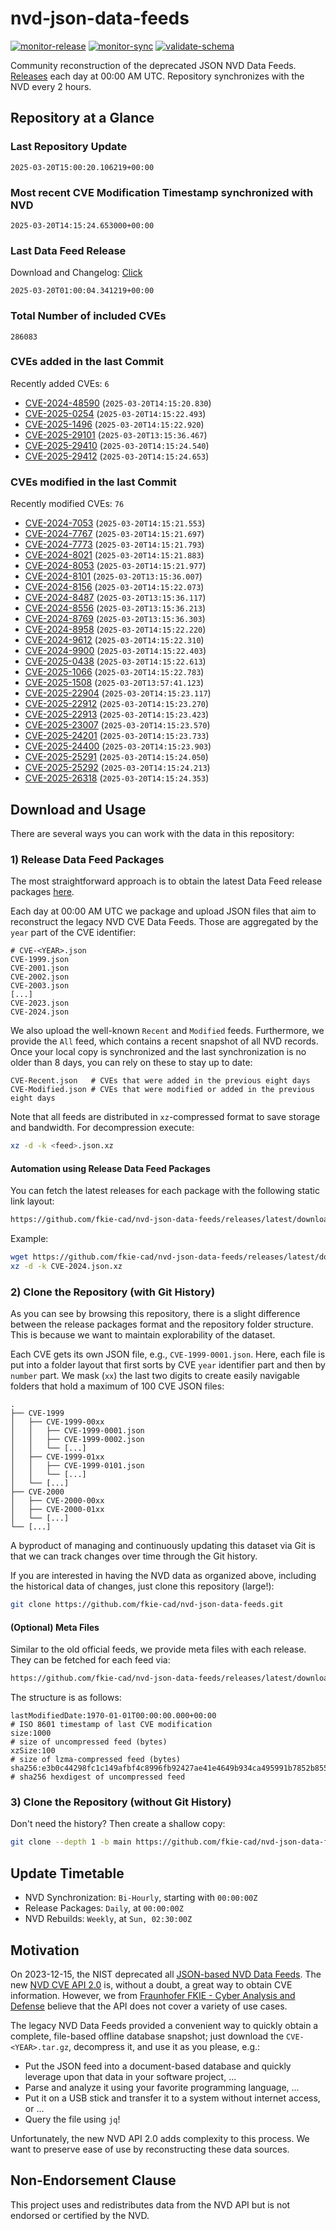 # nvd-json-data-feeds

[![monitor-release](https://github.com/fkie-cad/nvd-json-data-feeds/actions/workflows/monitor_release.yml/badge.svg)](https://github.com/fkie-cad/nvd-json-data-feeds/actions/workflows/monitor_release.yml)
[![monitor-sync](https://github.com/fkie-cad/nvd-json-data-feeds/actions/workflows/monitor_sync.yml/badge.svg)](https://github.com/fkie-cad/nvd-json-data-feeds/actions/workflows/monitor_sync.yml)
[![validate-schema](https://github.com/fkie-cad/nvd-json-data-feeds/actions/workflows/validate_schema.yml/badge.svg)](https://github.com/fkie-cad/nvd-json-data-feeds/actions/workflows/validate_schema.yml)

Community reconstruction of the deprecated JSON NVD Data Feeds.
[Releases](https://github.com/fkie-cad/nvd-json-data-feeds/releases/latest) each day at 00:00 AM UTC.
Repository synchronizes with the NVD every 2 hours.

## Repository at a Glance

### Last Repository Update

```plain
2025-03-20T15:00:20.106219+00:00
```

### Most recent CVE Modification Timestamp synchronized with NVD

```plain
2025-03-20T14:15:24.653000+00:00
```

### Last Data Feed Release

Download and Changelog: [Click](https://github.com/fkie-cad/nvd-json-data-feeds/releases/latest)

```plain
2025-03-20T01:00:04.341219+00:00
```

### Total Number of included CVEs

```plain
286083
```

### CVEs added in the last Commit

Recently added CVEs: `6`

- [CVE-2024-48590](CVE-2024/CVE-2024-485xx/CVE-2024-48590.json) (`2025-03-20T14:15:20.830`)
- [CVE-2025-0254](CVE-2025/CVE-2025-02xx/CVE-2025-0254.json) (`2025-03-20T14:15:22.493`)
- [CVE-2025-1496](CVE-2025/CVE-2025-14xx/CVE-2025-1496.json) (`2025-03-20T14:15:22.920`)
- [CVE-2025-29101](CVE-2025/CVE-2025-291xx/CVE-2025-29101.json) (`2025-03-20T13:15:36.467`)
- [CVE-2025-29410](CVE-2025/CVE-2025-294xx/CVE-2025-29410.json) (`2025-03-20T14:15:24.540`)
- [CVE-2025-29412](CVE-2025/CVE-2025-294xx/CVE-2025-29412.json) (`2025-03-20T14:15:24.653`)


### CVEs modified in the last Commit

Recently modified CVEs: `76`

- [CVE-2024-7053](CVE-2024/CVE-2024-70xx/CVE-2024-7053.json) (`2025-03-20T14:15:21.553`)
- [CVE-2024-7767](CVE-2024/CVE-2024-77xx/CVE-2024-7767.json) (`2025-03-20T14:15:21.697`)
- [CVE-2024-7773](CVE-2024/CVE-2024-77xx/CVE-2024-7773.json) (`2025-03-20T14:15:21.793`)
- [CVE-2024-8021](CVE-2024/CVE-2024-80xx/CVE-2024-8021.json) (`2025-03-20T14:15:21.883`)
- [CVE-2024-8053](CVE-2024/CVE-2024-80xx/CVE-2024-8053.json) (`2025-03-20T14:15:21.977`)
- [CVE-2024-8101](CVE-2024/CVE-2024-81xx/CVE-2024-8101.json) (`2025-03-20T13:15:36.007`)
- [CVE-2024-8156](CVE-2024/CVE-2024-81xx/CVE-2024-8156.json) (`2025-03-20T14:15:22.073`)
- [CVE-2024-8487](CVE-2024/CVE-2024-84xx/CVE-2024-8487.json) (`2025-03-20T13:15:36.117`)
- [CVE-2024-8556](CVE-2024/CVE-2024-85xx/CVE-2024-8556.json) (`2025-03-20T13:15:36.213`)
- [CVE-2024-8769](CVE-2024/CVE-2024-87xx/CVE-2024-8769.json) (`2025-03-20T13:15:36.303`)
- [CVE-2024-8958](CVE-2024/CVE-2024-89xx/CVE-2024-8958.json) (`2025-03-20T14:15:22.220`)
- [CVE-2024-9612](CVE-2024/CVE-2024-96xx/CVE-2024-9612.json) (`2025-03-20T14:15:22.310`)
- [CVE-2024-9900](CVE-2024/CVE-2024-99xx/CVE-2024-9900.json) (`2025-03-20T14:15:22.403`)
- [CVE-2025-0438](CVE-2025/CVE-2025-04xx/CVE-2025-0438.json) (`2025-03-20T14:15:22.613`)
- [CVE-2025-1066](CVE-2025/CVE-2025-10xx/CVE-2025-1066.json) (`2025-03-20T14:15:22.783`)
- [CVE-2025-1508](CVE-2025/CVE-2025-15xx/CVE-2025-1508.json) (`2025-03-20T13:57:41.123`)
- [CVE-2025-22904](CVE-2025/CVE-2025-229xx/CVE-2025-22904.json) (`2025-03-20T14:15:23.117`)
- [CVE-2025-22912](CVE-2025/CVE-2025-229xx/CVE-2025-22912.json) (`2025-03-20T14:15:23.270`)
- [CVE-2025-22913](CVE-2025/CVE-2025-229xx/CVE-2025-22913.json) (`2025-03-20T14:15:23.423`)
- [CVE-2025-23007](CVE-2025/CVE-2025-230xx/CVE-2025-23007.json) (`2025-03-20T14:15:23.570`)
- [CVE-2025-24201](CVE-2025/CVE-2025-242xx/CVE-2025-24201.json) (`2025-03-20T14:15:23.733`)
- [CVE-2025-24400](CVE-2025/CVE-2025-244xx/CVE-2025-24400.json) (`2025-03-20T14:15:23.903`)
- [CVE-2025-25291](CVE-2025/CVE-2025-252xx/CVE-2025-25291.json) (`2025-03-20T14:15:24.050`)
- [CVE-2025-25292](CVE-2025/CVE-2025-252xx/CVE-2025-25292.json) (`2025-03-20T14:15:24.213`)
- [CVE-2025-26318](CVE-2025/CVE-2025-263xx/CVE-2025-26318.json) (`2025-03-20T14:15:24.353`)


## Download and Usage

There are several ways you can work with the data in this repository:

### 1) Release Data Feed Packages

The most straightforward approach is to obtain the latest Data Feed release packages [here](https://github.com/fkie-cad/nvd-json-data-feeds/releases/latest).

Each day at 00:00 AM UTC we package and upload JSON files that aim to reconstruct the legacy NVD CVE Data Feeds.
Those are aggregated by the `year` part of the CVE identifier:

```
# CVE-<YEAR>.json
CVE-1999.json
CVE-2001.json
CVE-2002.json
CVE-2003.json
[...]
CVE-2023.json
CVE-2024.json
```

We also upload the well-known `Recent` and `Modified` feeds.
Furthermore, we provide the `All` feed, which contains a recent snapshot of all NVD records.
Once your local copy is synchronized and the last synchronization is no older than 8 days, you can rely on these to stay up to date:

```plain
CVE-Recent.json   # CVEs that were added in the previous eight days
CVE-Modified.json # CVEs that were modified or added in the previous eight days
```

Note that all feeds are distributed in `xz`-compressed format to save storage and bandwidth.
For decompression execute:

```sh
xz -d -k <feed>.json.xz
```

#### Automation using Release Data Feed Packages

You can fetch the latest releases for each package with the following static link layout:

```sh
https://github.com/fkie-cad/nvd-json-data-feeds/releases/latest/download/CVE-<YEAR>.json.xz
```

Example:

```sh
wget https://github.com/fkie-cad/nvd-json-data-feeds/releases/latest/download/CVE-2024.json.xz
xz -d -k CVE-2024.json.xz
```

### 2) Clone the Repository (with Git History)

As you can see by browsing this repository, there is a slight difference between the release packages format and the repository folder structure.
This is because we want to maintain explorability of the dataset.

Each CVE gets its own JSON file, e.g., `CVE-1999-0001.json`.
Here, each file is put into a folder layout that first sorts by CVE `year` identifier part and then by `number` part.
We mask (`xx`) the last two digits to create easily navigable folders that hold a maximum of 100 CVE JSON files:

```plain
.
├── CVE-1999
│   ├── CVE-1999-00xx
│   │   ├── CVE-1999-0001.json
│   │   ├── CVE-1999-0002.json
│   │   └── [...]
│   ├── CVE-1999-01xx
│   │   ├── CVE-1999-0101.json
│   │   └── [...]
│   └── [...]
├── CVE-2000
│   ├── CVE-2000-00xx
│   ├── CVE-2000-01xx
│   └── [...]
└── [...]
```

A byproduct of managing and continuously updating this dataset via Git is that we can track changes over time through the Git history.

If you are interested in having the NVD data as organized above, including the historical data of changes, just clone this repository (large!):

```sh
git clone https://github.com/fkie-cad/nvd-json-data-feeds.git
```

#### (Optional) Meta Files

Similar to the old official feeds, we provide meta files with each release. They can be fetched for each feed via:

```sh
https://github.com/fkie-cad/nvd-json-data-feeds/releases/latest/download/CVE-<YEAR>.meta
```

The structure is as follows:

```plain
lastModifiedDate:1970-01-01T00:00:00.000+00:00                          # ISO 8601 timestamp of last CVE modification
size:1000                                                               # size of uncompressed feed (bytes)
xzSize:100                                                              # size of lzma-compressed feed (bytes)
sha256:e3b0c44298fc1c149afbf4c8996fb92427ae41e4649b934ca495991b7852b855 # sha256 hexdigest of uncompressed feed
```

### 3) Clone the Repository (without Git History)

Don't need the history? Then create a shallow copy:

```sh
git clone --depth 1 -b main https://github.com/fkie-cad/nvd-json-data-feeds.git
```


## Update Timetable

* NVD Synchronization: `Bi-Hourly`, starting with `00:00:00Z`
* Release Packages: `Daily`, at `00:00:00Z`
* NVD Rebuilds: `Weekly`, at `Sun, 02:30:00Z`


## Motivation

On 2023-12-15, the NIST deprecated all [JSON-based NVD Data Feeds](https://nvd.nist.gov/vuln/data-feeds#divRetirementBanner-1).
The new [NVD CVE API 2.0](https://nvd.nist.gov/developers/vulnerabilities) is, without a doubt, a great way to obtain CVE information.
However, we from [Fraunhofer FKIE - Cyber Analysis and Defense](https://www.fkie.fraunhofer.de/en/departments/cad.html) believe that the API does not cover a variety of use cases.

The legacy NVD Data Feeds provided a convenient way to quickly obtain a complete, file-based offline database snapshot; just download the `CVE-<YEAR>.tar.gz`, decompress it, and use it as you please, e.g.:

- Put the JSON feed into a document-based database and quickly leverage upon that data in your software project, ...
- Parse and analyze it using your favorite programming language, ...
- Put it on a USB stick and transfer it to a system without internet access, or ...
- Query the file using `jq`!

Unfortunately, the new NVD API 2.0 adds complexity to this process.
We want to preserve ease of use by reconstructing these data sources.

## Non-Endorsement Clause

This project uses and redistributes data from the NVD API but is not endorsed or certified by the NVD.
